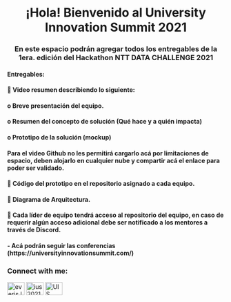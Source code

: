<h1 align="center">¡Hola! Bienvenido al University Innovation Summit 2021</h1>
<h3 align="center">En este espacio podrán agregar todos los entregables de la 1era. edición del Hackathon NTT DATA CHALLENGE 2021</h3>

<h4>Entregables:</h4>
<h4>📝 Video resumen describiendo lo siguiente:</h4>
<h4>    o Breve presentación del equipo.</h4>
<h4>    o Resumen del concepto de solución (Qué hace y a quién impacta)</h4>
<h4>    o Prototipo de la solución (mockup)</h4>
<h4>  Para el video Github no les permitirá cargarlo acá por limitaciones de espacio, deben alojarlo en cualquier nube y compartir acá el enlace para poder ser validado. </h4>
<h4>📝 Código del prototipo en el repositorio asignado a cada equipo.</h4>
<h4>📝 Diagrama de Arquitectura.</h4>

<h4>  💬 Cada líder de equipo tendrá acceso al repositorio del equipo, en caso de requerir algún acceso adicional debe ser notificado a los mentores a través de Discord.</h4>


<h4>- Acá podrán seguir las conferencias (https://universityinnovationsummit.com/)</h4>


<h3 align="left">Connect with me:</h3>
<p align="left">
  <a href="https://fb.com/everis.latam/" target="blank"><img align="center" src="https://raw.githubusercontent.com/rahuldkjain/github-profile-readme-generator/master/src/images/icons/Social/facebook.svg" alt="everis.latam/" height="30" width="40" /></a>
<a href="https://instagram.com/ius2021" target="blank"><img align="center" src="https://raw.githubusercontent.com/rahuldkjain/github-profile-readme-generator/master/src/images/icons/Social/instagram.svg" alt="ius2021" height="30" width="40" /></a>
<a href="https://discord.gg/UIS 2021" target="blank"><img align="center" src="https://raw.githubusercontent.com/rahuldkjain/github-profile-readme-generator/master/src/images/icons/Social/discord.svg" alt="UIS 2021" height="30" width="40" /></a>
</p>


